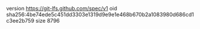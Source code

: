 version https://git-lfs.github.com/spec/v1
oid sha256:4be74ede5c451dd3303e1319d9e9e1e468b670b2a1083980d686cd1c3ee2b759
size 8796
